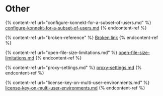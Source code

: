 # Other

{% content-ref url="configure-konnekt-for-a-subset-of-users.md" %}
[configure-konnekt-for-a-subset-of-users.md](configure-konnekt-for-a-subset-of-users.md)
{% endcontent-ref %}

{% content-ref url="broken-reference" %}
[Broken link](broken-reference)
{% endcontent-ref %}

{% content-ref url="open-file-size-limitations.md" %}
[open-file-size-limitations.md](open-file-size-limitations.md)
{% endcontent-ref %}

{% content-ref url="proxy-settings.md" %}
[proxy-settings.md](proxy-settings.md)
{% endcontent-ref %}

{% content-ref url="license-key-on-multi-user-environments.md" %}
[license-key-on-multi-user-environments.md](license-key-on-multi-user-environments.md)
{% endcontent-ref %}
